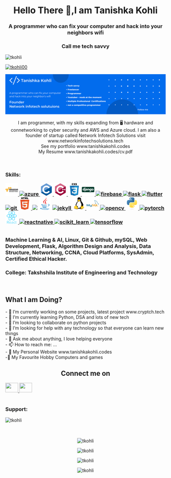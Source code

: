 
<h1 align="center">Hello There 👋,I am Tanishka Kohli </h1>
<h3 align="center">A programmer who can fix your computer and hack into your neighbors wifi</h3>
<h3 align="center"> Call me tech savvy </h3>

<p align="left"> <img src="https://komarev.com/ghpvc/?username=tkohli&label=Profile%20views&color=0e75b6&style=flat" alt="tkohli"></p>
<p align="left"> <a href="https://twitter.com/kohli00" target="blank"><img src="https://img.shields.io/twitter/follow/tkohli00?logo=twitter&style=for-the-badge" alt="tkohli00" /></a> 
</p>

![](https://raw.githubusercontent.com/tkohli/Tanishka-Portfolio/main/banner.png?token=AINLYYYZWBE7OPKM4PA6BPDAUSYUI)


<p align="center"> I am programmer, with my skills expanding from 🖥️ hardware and connetworking to cyber security and AWS and Azure cloud. I am also a founder of startup called Network Infotech Solutions visit www.networkinfotechsolutions.tech <br> See my portfolio www.tanishkakohli.codes <br> My Resume www.tanishkakohli.codes/cv.pdf</p>
<br>
<h3> Skills:
  
 <!-- <br><p align = "center"><
  <a target="_blank" rel="noopener noreferrer" href="https://upload.wikimedia.org/wikipedia/commons/thumb/c/c3/Python-logo-notext.svg/768px-Python-logo-notext.svg.png">
    <img height="40" src="https://upload.wikimedia.org/wikipedia/commons/thumb/c/c3/Python-logo-notext.svg/768px-Python-logo-notext.svg.png" style="max-width:100%;"></a>
    <a target="_blank" rel="noopener noreferrer" href="https://upload.wikimedia.org/wikipedia/commons/1/19/C_Logo.png">
    <img height="40" src="https://upload.wikimedia.org/wikipedia/commons/1/19/C_Logo.png" style="max-width:100%;"></a>
   <a target="_blank" rel="noopener noreferrer" href="https://upload.wikimedia.org/wikipedia/commons/thumb/1/18/ISO_C%2B%2B_Logo.svg/1200px-ISO_C%2B%2B_Logo.svg.png">
    <img height="40" src="https://upload.wikimedia.org/wikipedia/commons/thumb/1/18/ISO_C%2B%2B_Logo.svg/1200px-ISO_C%2B%2B_Logo.svg.png" style="max-width:100%;"></a>
  <a target="_blank" rel="noopener noreferrer" href="https://upload.wikimedia.org/wikipedia/en/thumb/3/30/Java_programming_language_logo.svg/1200px-Java_programming_language_logo.svg.png">
    <img height="40" src="https://upload.wikimedia.org/wikipedia/en/thumb/3/30/Java_programming_language_logo.svg/1200px-Java_programming_language_logo.svg.png" style="max-width:100%;"></a>
  <a target="_blank" rel="noopener noreferrer" href="https://assets.exercism.io/tracks/sml-hex-turquoise.png"><img height="40" src="https://assets.exercism.io/tracks/sml-hex-turquoise.png" style="max-width:100%;"></a>
<a target="_blank" rel="noopener noreferrer" href="https://cdn.icon-icons.com/icons2/2235/PNG/512/linux_os_logo_icon_134670.png"><img height="40" src="https://cdn.icon-icons.com/icons2/2235/PNG/512/linux_os_logo_icon_134670.png" style="max-width:100%;"></a>
  <a target="_blank" rel="noopener noreferrer" href="https://git-scm.com/images/logos/downloads/Git-Icon-1788C.png">
    <img height="40" src="https://git-scm.com/images/logos/downloads/Git-Icon-1788C.png" style="max-width:100%;"></a>
  <a target="_blank" rel="noopener noreferrer" href="https://pngimg.com/uploads/mysql/mysql_PNG23.png">
    <img height="40" src="https://pngimg.com/uploads/mysql/mysql_PNG23.png" style="max-width:100%;"></a>
   <a target="_blank" rel="noopener noreferrer" href="https://raw.githubusercontent.com/tkohli/Tanishka-Portfolio/main/1.png">
    <img height="40" src="https://raw.githubusercontent.com/tkohli/Tanishka-Portfolio/main/1.png" style="max-width:100%;"></a>
   <a target="_blank" rel="noopener noreferrer" href="https://raw.githubusercontent.com/tkohli/Tanishka-Portfolio/main/6.png">
    <img height="40" src="https://raw.githubusercontent.com/tkohli/Tanishka-Portfolio/main/6.png" style="max-width:100%;"></a>
   <a target="_blank" rel="noopener noreferrer" href="https://raw.githubusercontent.com/tkohli/Tanishka-Portfolio/main/7.png">
    <img height="40" src="https://raw.githubusercontent.com/tkohli/Tanishka-Portfolio/main/7.png" style="max-width:100%;"></a>
   <a target="_blank" rel="noopener noreferrer" href="https://raw.githubusercontent.com/tkohli/Tanishka-Portfolio/main/8.png">
    <img height="40" src="https://raw.githubusercontent.com/tkohli/Tanishka-Portfolio/main/8.png" style="max-width:100%;"></a>
   <a target="_blank" rel="noopener noreferrer" href="https://raw.githubusercontent.com/tkohli/Tanishka-Portfolio/main/9.png">
    <img height="40" src="https://raw.githubusercontent.com/tkohli/Tanishka-Portfolio/main/9.png" style="max-width:100%;"></a>
   <a target="_blank" rel="noopener noreferrer" href="https://raw.githubusercontent.com/tkohli/Tanishka-Portfolio/main/10.png">
    <img height="40" src="https://raw.githubusercontent.com/tkohli/Tanishka-Portfolio/main/10.png" style="max-width:100%;"></a>
   <a target="_blank" rel="noopener noreferrer" href="https://raw.githubusercontent.com/tkohli/Tanishka-Portfolio/main/11.png">
    <img height="40" src="https://raw.githubusercontent.com/tkohli/Tanishka-Portfolio/main/11.png" style="max-width:100%;"></a>-->
  
   
  <p align="left"> <a href="https://aws.amazon.com" target="_blank"> <img src="https://raw.githubusercontent.com/devicons/devicon/master/icons/amazonwebservices/amazonwebservices-original-wordmark.svg" alt="aws" width="40" height="40"/> </a> <a href="https://azure.microsoft.com/en-in/" target="_blank"> <img src="https://www.vectorlogo.zone/logos/microsoft_azure/microsoft_azure-icon.svg" alt="azure" width="40" height="40"/> </a> <a href="https://www.cprogramming.com/" target="_blank"> <img src="https://raw.githubusercontent.com/devicons/devicon/master/icons/c/c-original.svg" alt="c" width="40" height="40"/> </a> <a href="https://www.w3schools.com/cpp/" target="_blank"> <img src="https://raw.githubusercontent.com/devicons/devicon/master/icons/cplusplus/cplusplus-original.svg" alt="cplusplus" width="40" height="40"/> </a> <a href="https://www.w3schools.com/css/" target="_blank"> <img src="https://raw.githubusercontent.com/devicons/devicon/master/icons/css3/css3-original-wordmark.svg" alt="css3" width="40" height="40"/> </a> <a href="https://www.djangoproject.com/" target="_blank"> <img src="https://raw.githubusercontent.com/devicons/devicon/master/icons/django/django-original.svg" alt="django" width="40" height="40"/> </a> <a href="https://firebase.google.com/" target="_blank"> <img src="https://www.vectorlogo.zone/logos/firebase/firebase-icon.svg" alt="firebase" width="40" height="40"/> </a> <a href="https://flask.palletsprojects.com/" target="_blank"> <img src="https://www.vectorlogo.zone/logos/pocoo_flask/pocoo_flask-icon.svg" alt="flask" width="40" height="40"/> </a> <a href="https://flutter.dev" target="_blank"> <img src="https://www.vectorlogo.zone/logos/flutterio/flutterio-icon.svg" alt="flutter" width="40" height="40"/> </a> <a href="https://git-scm.com/" target="_blank"> <img src="https://www.vectorlogo.zone/logos/git-scm/git-scm-icon.svg" alt="git" width="40" height="40"/> </a> <a href="https://www.w3.org/html/" target="_blank"> <img src="https://raw.githubusercontent.com/devicons/devicon/master/icons/html5/html5-original-wordmark.svg" alt="html5" width="40" height="40"/> </a> <a href="https://www.java.com" target="_blank"><a target="_blank" rel="noopener noreferrer" href="https://cdn4.iconfinder.com/data/icons/iconsimple-logotypes/512/github-512.png">
    <img height="40" src="https://cdn4.iconfinder.com/data/icons/iconsimple-logotypes/512/github-512.png" style="max-width:100%;"></a> <img src="https://raw.githubusercontent.com/devicons/devicon/master/icons/java/java-original.svg" alt="java" width="40" height="40"/> </a> <a href="https://jekyllrb.com/" target="_blank"> <img src="https://www.vectorlogo.zone/logos/jekyllrb/jekyllrb-icon.svg" alt="jekyll" width="40" height="40"/> </a> <a href="https://www.linux.org/" target="_blank"> <img src="https://raw.githubusercontent.com/devicons/devicon/master/icons/linux/linux-original.svg" alt="linux" width="40" height="40"/> </a> <a href="https://www.mysql.com/" target="_blank"> <img src="https://raw.githubusercontent.com/devicons/devicon/master/icons/mysql/mysql-original-wordmark.svg" alt="mysql" width="40" height="40"/> </a> <a href="https://opencv.org/" target="_blank"> <img src="https://www.vectorlogo.zone/logos/opencv/opencv-icon.svg" alt="opencv" width="40" height="40"/> </a> <a href="https://www.python.org" target="_blank"> <img src="https://raw.githubusercontent.com/devicons/devicon/master/icons/python/python-original.svg" alt="python" width="40" height="40"/> </a> <a href="https://pytorch.org/" target="_blank"> <img src="https://www.vectorlogo.zone/logos/pytorch/pytorch-icon.svg" alt="pytorch" width="40" height="40"/> </a> <a href="https://reactjs.org/" target="_blank"> <img src="https://raw.githubusercontent.com/devicons/devicon/master/icons/react/react-original-wordmark.svg" alt="react" width="40" height="40"/> </a> <a href="https://reactnative.dev/" target="_blank"> <img src="https://reactnative.dev/img/header_logo.svg" alt="reactnative" width="40" height="40"/> </a> <a href="https://scikit-learn.org/" target="_blank"> <img src="https://upload.wikimedia.org/wikipedia/commons/0/05/Scikit_learn_logo_small.svg" alt="scikit_learn" width="40" height="40"/> </a> <a href="https://www.tensorflow.org" target="_blank"> <img src="https://www.vectorlogo.zone/logos/tensorflow/tensorflow-icon.svg" alt="tensorflow" width="40" height="40"/> </a> </p>
</p> 
  
  
  
  <br>Machine Learning & AI, Linux, Git & Github, mySQL,
Web Development, Flask, Algorithm Design and Analysis,
Data Structure, Networking, CCNA, Cloud Platforms,
SysAdmin, Certified Ethical Hacker. </h3>

<h3> College: Takshshila Institute of Engineering and Technology </h3> <br />


<h2 align="left"> What I am Doing? </h2>
- 🔭 I’m currently working on some projects, latest project www.cryptch.tech <br> 
- 🌱 I’m currently learning Python, DSA and lots of new tech <br> 
- 👯 I’m looking to collaborate on python projects <br> 
- 🤔 I’m looking for help with any technology so that everyone can learn new things <br> 
- 💬 Ask me about anything, I love helping everyone <br> 
- 📫 How to reach me: ... <br> 
- 🏴󠁧󠁢󠁷󠁬󠁳󠁿 My Personal Website www.tanishkakohli.codes <br> 
-🏅 My Favourite Hobby Computers and games <br> 

<h2 align="center">Connect me on</h2>
<a href="https://www.linkedin.com/in/tanishkakohli/" target="blank" alt=> <img src= 'https://cdn.jsdelivr.net/npm/simple-icons@3.0.1/icons/linkedin.svg' height="30" width="40" /> </a><a href="https://www.youtube.com/channel/UCt2Rz4a2eOZZuNcUdAhpYUQ" target="blank" alt> <img src= 'https://cdn.jsdelivr.net/npm/simple-icons@3.0.1/icons/youtube.svg' height="30" width="40" /> </a></h2><br><br>

<h3 align="left">Support:</h3>
<p><a href="https://www.buymeacoffee.com/tkohli"> <img align="left" src="https://cdn.buymeacoffee.com/buttons/v2/default-yellow.png" height="50" width="210" alt="tkohli" /></a></p><br><br>

<br>
<p align="center"> <img src="https://github-profile-trophy.vercel.app/?username=tkohli&theme=monokai&no-frame=true" alt="tkohli"> </p>

<p align="center"> <img src="https://github-readme-streak-stats.herokuapp.com/?user=tkohli&theme=monokai" alt="tkohli" > </p>

<p align="center"> <img src="https://github-readme-stats.vercel.app/api/top-langs?username=tkohli&show_icons=true&locale=en&layout=compact&theme=monokai" alt="tkohli" > </p>

<p align="center"> <img src="https://github-readme-stats.vercel.app/api?username=tkohli&show_icons=true&locale=en&theme=monokai" alt="tkohli" ></p>
<!--
**tkohli/tkohli** is a ✨ _special_ ✨ repository because its `README.md` (this file) appears on your GitHub profile
-->

